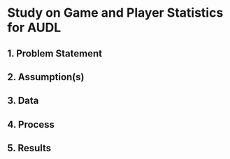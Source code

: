 # Study on Game and Player Statistics for AUDL

## 1. Problem Statement


## 2. Assumption(s)

## 3. Data

## 4. Process

## 5. Results